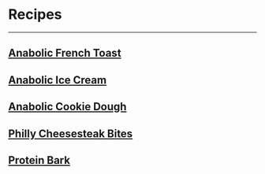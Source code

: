 # Recipes
---
## [Anabolic French Toast](anabolic-french-toast.md)

## [Anabolic Ice Cream](anabolic-ice-cream.md)

## [Anabolic Cookie Dough](anabolic-no-bake-cookie-dough.md)

## [Philly Cheesesteak Bites](philly-cheesesteak-bites.md)

## [Protein Bark](protein-bark.md)
